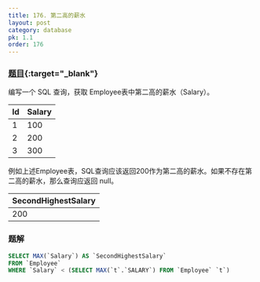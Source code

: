 ```yaml
---
title: 176. 第二高的薪水
layout: post
category: database
pk: 1.1
order: 176
---
```


### [题目](https://leetcode-cn.com/problems/second-highest-salary/){:target="_blank"}
编写一个 SQL 查询，获取 Employee表中第二高的薪水（Salary）。

| Id | Salary |
|:---|:---|
| 1  | 100    |
| 2  | 200    |
| 3  | 300    |

例如上述Employee表，SQL查询应该返回200作为第二高的薪水。如果不存在第二高的薪水，那么查询应返回 null。

| SecondHighestSalary |
|:---|
| 200                 |


### 题解

```sql
SELECT MAX(`Salary`) AS `SecondHighestSalary`
FROM `Employee`
WHERE `Salary` < (SELECT MAX(`t`.`SALARY`) FROM `Employee` `t`)
```